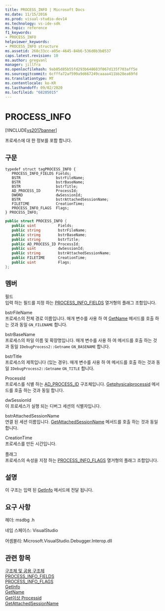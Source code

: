 ```yaml
---
title: PROCESS_INFO | Microsoft Docs
ms.date: 11/15/2016
ms.prod: visual-studio-dev14
ms.technology: vs-ide-sdk
ms.topic: reference
f1_keywords:
- PROCESS_INFO
helpviewer_keywords:
- PROCESS_INFO structure
ms.assetid: 260c33cc-a05e-4645-84b6-536d0b3b0537
caps.latest.revision: 10
ms.author: gregvanl
manager: jillfra
ms.openlocfilehash: 9ab05d85b55fd293b648603f067d135f703aff5e
ms.sourcegitcommit: 6cfffa72af599a9d667249caaaa411bb28ea69fd
ms.translationtype: MT
ms.contentlocale: ko-KR
ms.lasthandoff: 09/02/2020
ms.locfileid: "68205015"
---
```

# <a name="process_info"></a>PROCESS_INFO
[!INCLUDE[vs2017banner](../../../includes/vs2017banner.md)]

프로세스에 대 한 정보를 포함 합니다.  
  
## <a name="syntax"></a>구문  
  
```cpp#  
typedef struct tagPROCESS_INFO {   
   PROCESS_INFO_FIELDS Fields;  
   BSTR                bstrFileName;  
   BSTR                bstrBaseName;  
   BSTR                bstrTitle;  
   AD_PROCESS_ID       ProcessId;  
   DWORD               dwSessionId;  
   BSTR                bstrAttachedSessionName;  
   FILETIME            CreationTime;  
   PROCESS_INFO_FLAGS  Flags;  
} PROCESS_INFO;  
```  
  
```csharp  
public struct PROCESS_INFO {   
   public uint          Fields;  
   public string        bstrFileName;  
   public string        bstrBaseName;  
   public string        bstrTitle;  
   public AD_PROCESS_ID ProcessId;  
   public uint          dwSessionId;  
   public string        bstrAttachedSessionName;  
   public FILETIME      CreationTime;  
   public uint          Flags;  
};  
```  
  
## <a name="members"></a>멤버  
 필드  
 입력 하는 필드를 지정 하는 [PROCESS_INFO_FIELDS](../../../extensibility/debugger/reference/process-info-fields.md) 열거형의 플래그 조합입니다.  
  
 bstrFileName  
 프로세스의 전체 경로 이름입니다. 매개 변수를 사용 하 여 [GetName](../../../extensibility/debugger/reference/idebugprocess2-getname.md) 메서드를 호출 하는 것과 동일 `GN_FILENAME` 합니다.  
  
 bstrBaseName  
 프로세스의 파일 이름 및 확장명입니다. 매개 변수를 사용 하 여 메서드를 호출 하는 것과 동일 `IDebugProcess2::Getname` `GN_BASENAME` 합니다.  
  
 bstrTitle  
 프로세스의 제목입니다 (있는 경우). 매개 변수를 사용 하 여 메서드를 호출 하는 것과 동일 `IDebugProcess2::Getname` `GN_TITLE` 합니다.  
  
 ProcessId  
 프로세스를 식별 하는 [AD_PROCESS_ID](../../../extensibility/debugger/reference/ad-process-id.md) 구조체입니다. [Getphysicalprocessid](../../../extensibility/debugger/reference/idebugprocess2-getphysicalprocessid.md) 메서드를 호출 하는 것과 동일 합니다.  
  
 dwSessionId  
 이 프로세스가 실행 되는 디버그 세션의 식별자입니다.  
  
 bstrAttachedSessionName  
 연결 된 세션 이름입니다. [GetAttachedSessionName](../../../extensibility/debugger/reference/idebugprocess2-getattachedsessionname.md) 메서드를 호출 하는 것과 동일 합니다.  
  
 CreationTime  
 프로세스를 만든 시간입니다.  
  
 플래그  
 프로세스의 속성을 지정 하는 [PROCESS_INFO_FLAGS](../../../extensibility/debugger/reference/process-info-flags.md) 열거형의 플래그 조합입니다.  
  
## <a name="remarks"></a>설명  
 이 구조는 입력 된 [GetInfo](../../../extensibility/debugger/reference/idebugprocess2-getinfo.md) 메서드에 전달 됩니다.  
  
## <a name="requirements"></a>요구 사항  
 헤더: msdbg .h  
  
 네임 스페이스: VisualStudio  
  
 어셈블리: Microsoft.VisualStudio.Debugger.Interop.dll  
  
## <a name="see-also"></a>관련 항목  
 [구조체 및 공용 구조체](../../../extensibility/debugger/reference/structures-and-unions.md)   
 [PROCESS_INFO_FIELDS](../../../extensibility/debugger/reference/process-info-fields.md)   
 [PROCESS_INFO_FLAGS](../../../extensibility/debugger/reference/process-info-flags.md)   
 [GetInfo](../../../extensibility/debugger/reference/idebugprocess2-getinfo.md)   
 [GetName](../../../extensibility/debugger/reference/idebugprocess2-getname.md)   
 [Get이상 Processid](../../../extensibility/debugger/reference/idebugprocess2-getphysicalprocessid.md)   
 [GetAttachedSessionName](../../../extensibility/debugger/reference/idebugprocess2-getattachedsessionname.md)
